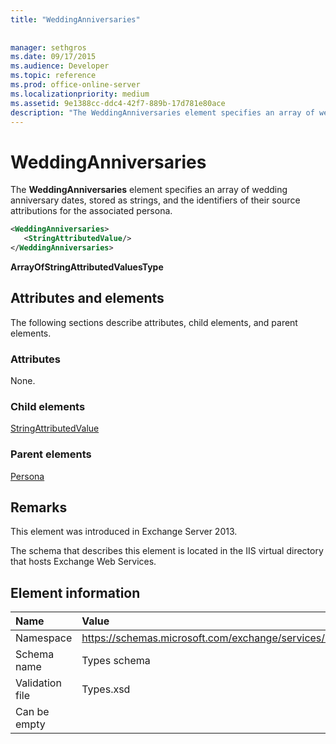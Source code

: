 ```yaml
---
title: "WeddingAnniversaries"
 
 
manager: sethgros
ms.date: 09/17/2015
ms.audience: Developer
ms.topic: reference
ms.prod: office-online-server
ms.localizationpriority: medium
ms.assetid: 9e1388cc-ddc4-42f7-889b-17d781e80ace
description: "The WeddingAnniversaries element specifies an array of wedding anniversary dates, stored as strings, and the identifiers of their source attributions for the associated persona."
---
```


# WeddingAnniversaries

The **WeddingAnniversaries** element specifies an array of wedding anniversary dates, stored as strings, and the identifiers of their source attributions for the associated persona. 
  
```XML
<WeddingAnniversaries>
   <StringAttributedValue/>
</WeddingAnniversaries>
```

 **ArrayOfStringAttributedValuesType**
## Attributes and elements

The following sections describe attributes, child elements, and parent elements.
  
### Attributes

None.
  
### Child elements

[StringAttributedValue](stringattributedvalue.md)
  
### Parent elements

[Persona](persona.md)
  
## Remarks

This element was introduced in Exchange Server 2013.
  
The schema that describes this element is located in the IIS virtual directory that hosts Exchange Web Services.
  
## Element information

|**Name**|**Value**|
|:-----|:-----|
|Namespace  <br/> |https://schemas.microsoft.com/exchange/services/2006/types  <br/> |
|Schema name  <br/> |Types schema  <br/> |
|Validation file  <br/> |Types.xsd  <br/> |
|Can be empty  <br/> ||
   


